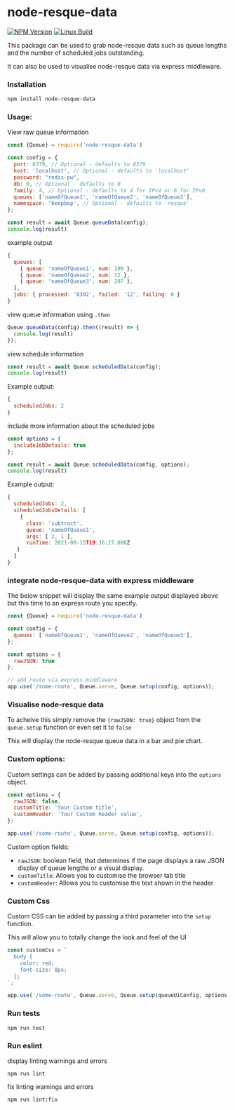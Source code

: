 # node-resque-data


[![NPM Version][npm-image]][npm-url]<!-- to be used when/if numbers are respectable [![NPM Downloads][downloads-image]][downloads-url]--> [![Linux Build][ci-image]][ci-url]

This package can be used to grab node-resque data such as queue lengths and the number of scheduled jobs outstanding.

It can also be used to visualise node-resque data via express middleware.

### Installation

```bash
npm install node-resque-data
```

### Usage:

View raw queue information


```javascript
const {Queue} = require('node-resque-data')

const config = {
  port: 6379, // Optional - defaults to 6379
  host: 'localhost', // Optional - defaults to 'localhost'
  password: "redis-pw",
  db: 0, // Optional - defaults to 0
  family: 4, // Optional - defaults to 4 for IPv4 or 6 for IPv6
  queues: ['nameOfQueue1', 'nameOfQueue2', 'nameOfQueue3'],
  namespace: 'beepbop', // Optional - defaults to 'resque'
};

const result = await Queue.queueData(config);
console.log(result)
```

example output

```javascript
{
  queues: [
    { queue: 'nameOfQueue1', num: 190 },
    { queue: 'nameOfQueue2', num: 12 },
    { queue: 'nameOfQueue3', num: 207 },
  ],
  jobs: { processed: '8302', failed: '12', failing: 0 }
}
```

view queue information using `.then`

```javascript
Queue.queueData(config).then((result) => {
  console.log(result)
});
```

view schedule information

```javascript
const result = await Queue.scheduledData(config);
console.log(result)
```
Example output:

```javascript
{
  scheduledJobs: 2
}
```
include more information about the scheduled jobs

```javascript
const options = {
  includeJobDetails: true
};

const result = await Queue.scheduledData(config, options);
console.log(result)
```
Example output:

```javascript
{
  scheduledJobs: 2,
  scheduledJobsDetails: [
    {
      class: 'subtract',
      queue: 'nameOfQueue1',
      args: [ 2, 1 ],
      runTime: 2021-08-15T19:36:27.000Z
   }
  ]
}
```


### integrate node-resque-data with express middleware

The below snippet will display the same example output displayed above but this time to an express route you specify.

```javascript
const {Queue} = require('node-resque-data')

const config = {
  queues: ['nameOfQueue1', 'nameOfQueue2', 'nameOfQueue3'],
};

const options = {
  rawJSON: true
};

// add route via express middleware
app.use('/some-route', Queue.serve, Queue.setup(config, options));
```

### Visualise node-resque data

To acheive this simply remove the `{rawJSON: true}` object from the `queue.setup` function or even set it to `false`

This will display the node-resque queue data in a bar and pie chart.

### Custom options:

Custom settings can be added by passing additional keys into the `options` object.

```javascript
const options = {
  rawJSON: false,
  customTitle: 'Your Custom title',
  customHeader: 'Your Custom header value',
};

app.use('/some-route', Queue.serve, Queue.setup(config, options));
```

Custom option fields:

- `rawJSON`: boolean field, that determines if the page displays a raw JSON display of queue lengths or a visual display.
- `customTitle`: Allows you to customise the browser tab title
- `customHeader`: Allows you to customise the text shown in the header

### Custom Css

Custom CSS can be added by passing a third parameter into the `setup` function.

This will allow you to totally change the look and feel of the UI

```javascript
const customCss = `
  body {
    color: red;
    font-size: 8px;
  };
`;

app.use('/some-route', Queue.serve, Queue.setup(queueUiConfig, options, customCss));
```

### Run tests

```
npm run test
```

### Run eslint

display linting warnings and errors

```
npm run lint
```

fix linting warnings and errors

```
npm run lint:fix
```

[ci-image]: https://img.shields.io/github/workflow/status/markogrady1/node-resque-data/nodejs/master.svg?label=build
[ci-url]: https://github.com/markogrady1/node-resque-data/actions?query=workflow%3Anodejs
[npm-image]: https://img.shields.io/npm/v/node-resque-data.svg
[npm-url]: https://npmjs.org/package/node-resque-data
[downloads-image]: https://img.shields.io/npm/dm/node-resque-data.svg
[downloads-url]: https://npmcharts.com/compare/node-resque-data?minimal=true
